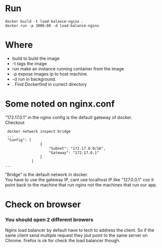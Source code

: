 # Run

```
docker build -t load-balance-nginx .
docker run -p 3006:80 -d load-balance-nginx
```
# Where
- build to build the image
- -t tags the image
- run make an instance running container from the image
- -p expose images ip to host machine.
- -d run in background.
- . Find Dockerfind in currect directory

# Some noted on nginx.conf
"172.17.0.1"  in the nginx config is the default gateway of docker.  
Checkout
```
 docker network inspect bridge
 ...
 "Config": [
                {
                    "Subnet": "172.17.0.0/16",
                    "Gateway": "172.17.0.1"
                }
            ]
...
```
"Bridge" is the default network in docker.  
You have to use the gateway IP, cant use localhost IP like "127.0.0.1" coz it point back to the machine that run nginx not the machines that run our app.
# Check on browser


### You should open 2 different browers 

Nginx load balancer by default have to tech to address the client.
So if the same client send multiple request they jsut point to the same server on Chrome. firefox is ok for check the load balancer though.

